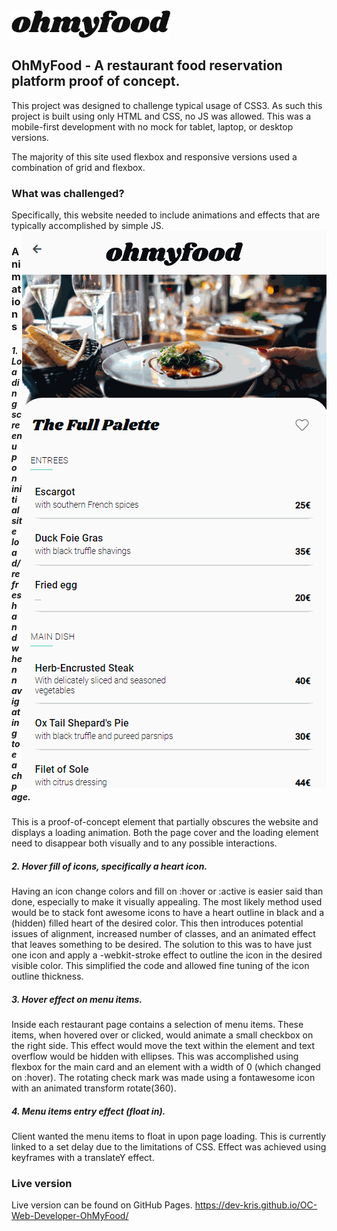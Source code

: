 <img height="44px" src="https://github.com/Dev-kris/OC-Web-Developer-OhMyFood/blob/main/images/logo/ohmyfood.png">

## OhMyFood - A restaurant food reservation platform proof of concept.

This project was designed to challenge typical usage of CSS3. As such this project is built using only HTML and CSS, no JS was allowed. 
This was a mobile-first development with no mock for tablet, laptop, or desktop versions.

The majority of this site used flexbox and responsive versions used a combination of grid and flexbox.

### What was challenged?

Specifically, this website needed to include animations and effects that are typically accomplished by simple JS.
<img align="right" src="https://raw.githubusercontent.com/Dev-kris/OC-Web-Developer-OhMyFood/main/images/site-animations.gif">
### Animations
##### 1. Loading screen upon initial site load/refresh and when navigating to each page.
  This is a proof-of-concept element that partially obscures the website and displays a loading animation.
  Both the page cover and the loading element need to disappear both visually and to any possible interactions. 

##### 2. Hover fill of icons, specifically a heart icon.
  Having an icon change colors and fill on :hover or :active is easier said than done, especially to make it visually appealing. 
  The most likely method used would be to stack font awesome icons to have a heart outline in black and a (hidden) filled heart of the desired color.
  This then introduces potential issues of alignment, increased number of classes, and an animated effect that leaves something to be desired.
  The solution to this was to have just one icon and apply a -webkit-stroke effect to outline the icon in the desired visible color. 
  This simplified the code and allowed fine tuning of the icon outline thickness.
  
##### 3. Hover effect on menu items.
  Inside each restaurant page contains a selection of menu items. These items, when hovered over or clicked, would animate a small checkbox on the right side.
  This effect would move the text within the element and text overflow would be hidden with ellipses. 
  This was accomplished using flexbox for the main card and an element with a width of 0 (which changed on :hover).
  The rotating check mark was made using a fontawesome icon with an animated transform rotate(360).

##### 4. Menu items entry effect (float in).
  Client wanted the menu items to float in upon page loading. This is currently linked to a set delay due to the limitations of CSS.
  Effect was achieved using keyframes with a translateY effect. 
  
  
  
  
  
### Live version

Live version can be found on GitHub Pages. https://dev-kris.github.io/OC-Web-Developer-OhMyFood/
